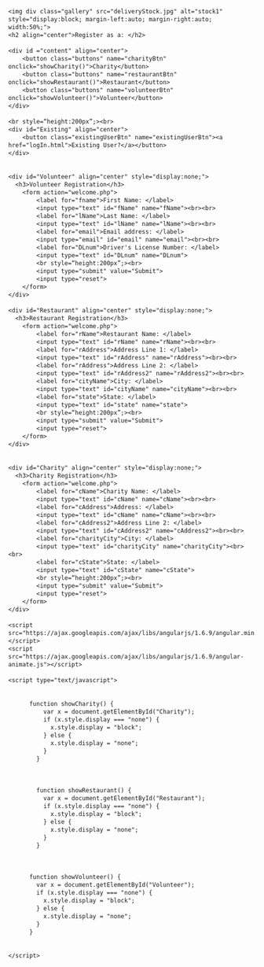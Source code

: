 <!DOCTYPE html>
<html lang="en">
<head>
    <meta charset="UTF-8">
    <meta name="viewport" content="width=device-width, initial-scale=1.0">
    <link rel="stylesheet" type="text/css" href="bountyStyle.css">
    <title>New User Registration</title>
</head>

<style>
    .buttons {
    background-color: white;
    color: black;
    border: 2px solid rgb(115, 185, 133);
    border-radius: 0px;
    height: 80px;
    width: 250px;
    padding: 10px 15px 10px 15px;
    font-size: medium;
    }

.buttons:hover, .existingUserBtn:hover{
    background-color: rgb(157, 250, 180);
    transition-duration: 0.9s;
}

.existingUserBtn{
    background-color: white;
    color: black;
    border: 3px solid rgb(157, 250, 180);
    border-radius: 4px;
    height: 40px;
    width: 160px;
    padding: 10px 15px 10px 15px;
    font-size: medium;
}

body {
    font-family: Arial, Helvetica, sans-serif;
}
</style>
<body>

    <img div class="gallery" src="deliveryStock.jpg" alt="stock1" style="display:block; margin-left:auto; margin-right:auto; width:50%;"> 
    <h2 align="center">Register as a: </h2>

    <div id ="content" align="center">
        <button class="buttons" name="charityBtn" onclick="showCharity()">Charity</button>
        <button class="buttons" name="restaurantBtn" onclick="showRestaurant()">Restaurant</button>
        <button class="buttons" name="volunteerBtn" onclick="showVolunteer()">Volunteer</button>
    </div>

    <br style=“height:200px”;><br>
    <div id="Existing" align="center">
        <button class="existingUserBtn" name="existingUserBtn"><a href="logIn.html">Existing User?</a></button>
    </div>


    <div id="Volunteer" align="center" style="display:none;">
      <h3>Volunteer Registration</h3>
        <form action="welcome.php">
            <label for="fname">First Name: </label>
            <input type="text" id="fName" name="fName"><br><br>
            <label for="lName">Last Name: </label>
            <input type="text" id="lName" name="lName"><br><br>
            <label for="email">Email address: </label>
            <input type="email" id="email" name="email"><br><br>
            <label for="DLnum">Driver's License Number: </label>
            <input type="text" id="DLnum" name="DLnum">
            <br style=“height:200px”;><br>
            <input type="submit" value="Submit">
            <input type="reset">
        </form>
    </div>

    <div id="Restaurant" align="center" style="display:none;">
      <h3>Restaurant Registration</h3>
        <form action="welcome.php">
            <label for="rName">Restaurant Name: </label>
            <input type="text" id="rName" name="rName"><br><br>
            <label for="rAddress">Address Line 1: </label>
            <input type="text" id="rAddress" name="rAddress"><br><br>
            <label for="rAddress">Address Line 2: </label>
            <input type="text" id="rAddress2" name="rAddress2"><br><br>
            <label for="cityName">City: </label>
            <input type="text" id="cityName" name="cityName"><br><br>
            <label for="state">State: </label>
            <input type="text" id="state" name="state">
            <br style=“height:200px”;><br>
            <input type="submit" value="Submit">
            <input type="reset">
        </form>
    </div>


    <div id="Charity" align="center" style="display:none;">
      <h3>Charity Registration</h3>
        <form action="welcome.php">
            <label for="cName">Charity Name: </label>
            <input type="text" id="cName" name="cName"><br><br>
            <label for="cAddress">Address: </label>
            <input type="text" id="cName" name="cName"><br><br>
            <label for="cAddress2">Address Line 2: </label>
            <input type="text" id="cAddress2" name="cAddress2"><br><br>
            <label for="charityCity">City: </label>
            <input type="text" id="charityCity" name="charityCity"><br><br>
            <label for="cState">State: </label>
            <input type="text" id="cState" name="cState">
            <br style=“height:200px”;><br>
            <input type="submit" value="Submit">
            <input type="reset">
        </form>
    </div>

    <script src="https://ajax.googleapis.com/ajax/libs/angularjs/1.6.9/angular.min.js"></script>
    <script src="https://ajax.googleapis.com/ajax/libs/angularjs/1.6.9/angular-animate.js"></script>

    <script type="text/javascript">

      
          function showCharity() {
              var x = document.getElementById("Charity");
              if (x.style.display === "none") {
                x.style.display = "block";
              } else {
                x.style.display = "none";
              }
            }
      

      
            function showRestaurant() {
              var x = document.getElementById("Restaurant");
              if (x.style.display === "none") {
                x.style.display = "block";
              } else {
                x.style.display = "none";
              }
            }
      

     
          function showVolunteer() {
            var x = document.getElementById("Volunteer");
            if (x.style.display === "none") {
              x.style.display = "block";
            } else {
              x.style.display = "none";
            }
          }
        

    </script>
</body>
</html>

